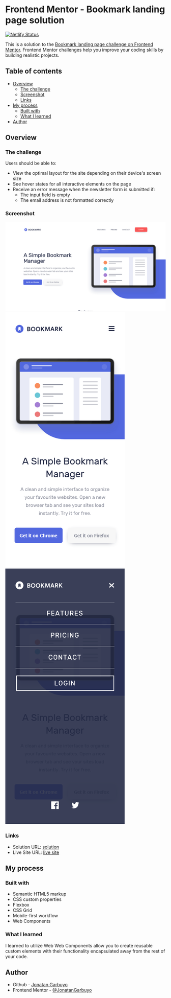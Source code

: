 # Frontend Mentor - Bookmark landing page solution

[![Netlify Status](https://api.netlify.com/api/v1/badges/2477e029-f070-4869-9987-4bdd697b3e44/deploy-status)](https://app.netlify.com/sites/bookmark-landing-page-f/deploys)

This is a solution to the [Bookmark landing page challenge on Frontend Mentor](https://www.frontendmentor.io/challenges/bookmark-landing-page-5d0b588a9edda32581d29158). Frontend Mentor challenges help you improve your coding skills by building realistic projects.

## Table of contents

- [Overview](#overview)
  - [The challenge](#the-challenge)
  - [Screenshot](#screenshot)
  - [Links](#links)
- [My process](#my-process)
  - [Built with](#built-with)
  - [What I learned](#what-i-learned)
- [Author](#author)

## Overview

### The challenge

Users should be able to:

- View the optimal layout for the site depending on their device's screen size
- See hover states for all interactive elements on the page
- Receive an error message when the newsletter form is submitted if:
  - The input field is empty
  - The email address is not formatted correctly

### Screenshot

![screenshot](./screenshot.png)
![screenshot-mobile](./screenshot-mobile.png)
![screenshot-mobile-menu](./screenshot-mobile-menu.png)

### Links

- Solution URL: [solution](https://github.com/JonatanGarbuyo/frontendmentor/tree/main/bookmark-landing-page-master)
- Live Site URL: [live site](https://bookmark-landing-page-f.netlify.app/)

## My process

### Built with

- Semantic HTML5 markup
- CSS custom properties
- Flexbox
- CSS Grid
- Mobile-first workflow
- Web Components

### What I learned

I learned to utilize Web Web Components allow you to create reusable custom elements with their functionality encapsulated away from the rest of your code.

## Author

- Github - [Jonatan Garbuyo](https://github.com/JonatanGarbuyo)
- Frontend Mentor - [@JonatanGarbuyo](https://www.frontendmentor.io/profile/JonatanGarbuyo)
